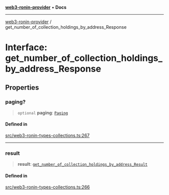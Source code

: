 [**web3-ronin-provider**](../README.md) • **Docs**

***

[web3-ronin-provider](../globals.md) / get\_number\_of\_collection\_holdings\_by\_address\_Response

# Interface: get\_number\_of\_collection\_holdings\_by\_address\_Response

## Properties

### paging?

> `optional` **paging**: [`Paging`](Paging.md)

#### Defined in

[src/web3-ronin-types-collections.ts:267](https://github.com/chuacw/web3-ronin-provider/blob/dab3da736520006c9aeb4dab1fb5f7a56228c341/src/web3-ronin-types-collections.ts#L267)

***

### result

> **result**: [`get_number_of_collection_holdings_by_address_Result`](get_number_of_collection_holdings_by_address_Result.md)

#### Defined in

[src/web3-ronin-types-collections.ts:266](https://github.com/chuacw/web3-ronin-provider/blob/dab3da736520006c9aeb4dab1fb5f7a56228c341/src/web3-ronin-types-collections.ts#L266)
